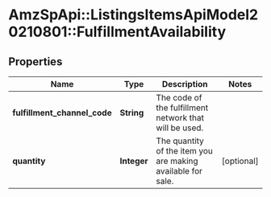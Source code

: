 # AmzSpApi::ListingsItemsApiModel20210801::FulfillmentAvailability

## Properties
Name | Type | Description | Notes
------------ | ------------- | ------------- | -------------
**fulfillment_channel_code** | **String** | The code of the fulfillment network that will be used. | 
**quantity** | **Integer** | The quantity of the item you are making available for sale. | [optional] 


